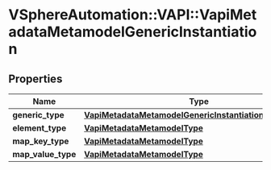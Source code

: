 # VSphereAutomation::VAPI::VapiMetadataMetamodelGenericInstantiation

## Properties
Name | Type | Description | Notes
------------ | ------------- | ------------- | -------------
**generic_type** | [**VapiMetadataMetamodelGenericInstantiationGenericType**](VapiMetadataMetamodelGenericInstantiationGenericType.md) |  | 
**element_type** | [**VapiMetadataMetamodelType**](VapiMetadataMetamodelType.md) |  | [optional] 
**map_key_type** | [**VapiMetadataMetamodelType**](VapiMetadataMetamodelType.md) |  | [optional] 
**map_value_type** | [**VapiMetadataMetamodelType**](VapiMetadataMetamodelType.md) |  | [optional] 


